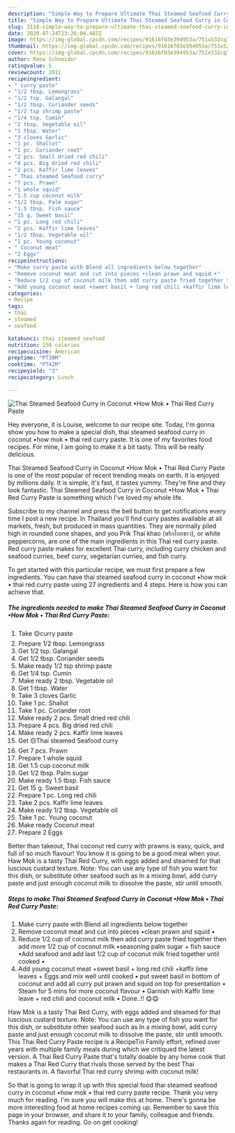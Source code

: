 ```yaml
---
description: "Simple Way to Prepare Ultimate Thai Steamed Seafood Curry in Coconut •How Mok • Thai Red Curry Paste"
title: "Simple Way to Prepare Ultimate Thai Steamed Seafood Curry in Coconut •How Mok • Thai Red Curry Paste"
slug: 3118-simple-way-to-prepare-ultimate-thai-steamed-seafood-curry-in-coconut-how-mok-thai-red-curry-paste
date: 2020-07-24T13:26:04.487Z
image: https://img-global.cpcdn.com/recipes/91616f03e394953a/751x532cq70/thai-steamed-seafood-curry-in-coconut-•how-mok-•-thai-red-curry-paste-recipe-main-photo.jpg
thumbnail: https://img-global.cpcdn.com/recipes/91616f03e394953a/751x532cq70/thai-steamed-seafood-curry-in-coconut-•how-mok-•-thai-red-curry-paste-recipe-main-photo.jpg
cover: https://img-global.cpcdn.com/recipes/91616f03e394953a/751x532cq70/thai-steamed-seafood-curry-in-coconut-•how-mok-•-thai-red-curry-paste-recipe-main-photo.jpg
author: Rena Schneider
ratingvalue: 5
reviewcount: 2011
recipeingredient:
- " curry paste"
- "1/2 tbsp. Lemongrass"
- "1/2 tsp. Galangal"
- "1/2 tbsp. Coriander seeds"
- "1/2 tsp shrimp paste"
- "1/4 tsp. Cumin"
- "2 tbsp. Vegetable oil"
- "1 tbsp. Water"
- "3 cloves Garlic"
- "1 pc. Shallot"
- "1 pc. Coriander root"
- "2 pcs. Small dried red chili"
- "4 pcs. Big dried red chili"
- "2 pcs. Kaffir lime leaves"
- " Thai steamed Seafood curry"
- "7 pcs. Prawn"
- "1 whole squid"
- "1.5 cup coconut milk"
- "1/2 tbsp. Palm sugar"
- "1.5 tbsp. Fish sauce"
- "15 g. Sweet basil"
- "1 pc. Long red chili"
- "2 pcs. Kaffir lime leaves"
- "1/2 tbsp. Vegetable oil"
- "1 pc. Young coconut"
- " Coconut meat"
- "2 Eggs"
recipeinstructions:
- "Make curry paste with Blend all ingredients below together"
- "Remove coconut meat and cut into pieces •clean prawn and squid •"
- "Reduce 1/2 cup of coconut milk then add curry paste fried together then add more 1/2 cup of coconut milk •seasoning palm sugar + fish sauce •Add seafood and add last 1/2 cup of coconut milk fried together until cooked •"
- "Add young coconut meat +sweet basil + long red chili +kaffir lime leaves + Eggs and mix well until cooked • put sweet basil in bottom of coconut and add all curry put prawn and squid on top for presentation • Steam for 5 mins for more coconut flavour • Garnish with Kaffir lime leave + red chili and coconut milk • Done..!! 😋😋"
categories:
- Recipe
tags:
- thai
- steamed
- seafood

katakunci: thai steamed seafood 
nutrition: 150 calories
recipecuisine: American
preptime: "PT30M"
cooktime: "PT42M"
recipeyield: "3"
recipecategory: Lunch

---
```



![Thai Steamed Seafood Curry in Coconut •How Mok • Thai Red Curry Paste](https://img-global.cpcdn.com/recipes/91616f03e394953a/751x532cq70/thai-steamed-seafood-curry-in-coconut-•how-mok-•-thai-red-curry-paste-recipe-main-photo.jpg)

Hey everyone, it is Louise, welcome to our recipe site. Today, I'm gonna show you how to make a special dish, thai steamed seafood curry in coconut •how mok • thai red curry paste. It is one of my favorites food recipes. For mine, I am going to make it a bit tasty. This will be really delicious.

Thai Steamed Seafood Curry in Coconut •How Mok • Thai Red Curry Paste is one of the most popular of recent trending meals on earth. It is enjoyed by millions daily. It is simple, it's fast, it tastes yummy. They're fine and they look fantastic. Thai Steamed Seafood Curry in Coconut •How Mok • Thai Red Curry Paste is something which I've loved my whole life.

Subscribe to my channel and press the bell button to get notifications every time I post a new recipe. In Thailand you&#39;ll find curry pastes available at all markets, fresh, but produced in mass quantities. They are normally piled high in rounded cone shapes, and you Prik Thai khao (พริกไทยขาว), or white peppercorns, are one of the main ingredients in this Thai red curry paste. Red curry paste makes for excellent Thai curry, including curry chicken and seafood curries, beef curry, vegetarian curries, and fish curry.


To get started with this particular recipe, we must first prepare a few ingredients. You can have thai steamed seafood curry in coconut •how mok • thai red curry paste using 27 ingredients and 4 steps. Here is how you can achieve that.

<!--inarticleads1-->

##### The ingredients needed to make Thai Steamed Seafood Curry in Coconut •How Mok • Thai Red Curry Paste:

1. Take  🟡curry paste
1. Prepare 1/2 tbsp. Lemongrass
1. Get 1/2 tsp. Galangal
1. Get 1/2 tbsp. Coriander seeds
1. Make ready 1/2 tsp shrimp paste
1. Get 1/4 tsp. Cumin
1. Make ready 2 tbsp. Vegetable oil
1. Get 1 tbsp. Water
1. Take 3 cloves Garlic
1. Take 1 pc. Shallot
1. Take 1 pc. Coriander root
1. Make ready 2 pcs. Small dried red chili
1. Prepare 4 pcs. Big dried red chili
1. Make ready 2 pcs. Kaffir lime leaves
1. Get  🟡Thai steamed Seafood curry
1. Get 7 pcs. Prawn
1. Prepare 1 whole squid
1. Get 1.5 cup coconut milk
1. Get 1/2 tbsp. Palm sugar
1. Make ready 1.5 tbsp. Fish sauce
1. Get 15 g. Sweet basil
1. Prepare 1 pc. Long red chili
1. Take 2 pcs. Kaffir lime leaves
1. Make ready 1/2 tbsp. Vegetable oil
1. Take 1 pc. Young coconut
1. Make ready  Coconut meat
1. Prepare 2 Eggs


Better than takeout, Thai coconut red curry with prawns is easy, quick, and full of so much flavour! You know it is going to be a good meal when your. Haw Mok is a tasty Thai Red Curry, with eggs added and steamed for that luscious custard texture. Note: You can use any type of fish you want for this dish, or substitute other seafood such as In a mixing bowl, add curry paste and just enough coconut milk to dissolve the paste, stir until smooth. 

<!--inarticleads2-->

##### Steps to make Thai Steamed Seafood Curry in Coconut •How Mok • Thai Red Curry Paste:

1. Make curry paste with Blend all ingredients below together
1. Remove coconut meat and cut into pieces •clean prawn and squid •
1. Reduce 1/2 cup of coconut milk then add curry paste fried together then add more 1/2 cup of coconut milk •seasoning palm sugar + fish sauce •Add seafood and add last 1/2 cup of coconut milk fried together until cooked •
1. Add young coconut meat +sweet basil + long red chili +kaffir lime leaves + Eggs and mix well until cooked • put sweet basil in bottom of coconut and add all curry put prawn and squid on top for presentation • Steam for 5 mins for more coconut flavour • Garnish with Kaffir lime leave + red chili and coconut milk • Done..!! 😋😋


Haw Mok is a tasty Thai Red Curry, with eggs added and steamed for that luscious custard texture. Note: You can use any type of fish you want for this dish, or substitute other seafood such as In a mixing bowl, add curry paste and just enough coconut milk to dissolve the paste, stir until smooth. This Thai Red Curry Paste recipe is a RecipeTin Family effort, refined over years with multiple family meals during which we critiqued the latest version. A Thai Red Curry Paste that&#39;s totally doable by any home cook that makes a Thai Red Curry that rivals those served by the best Thai restaurants in. A flavorful Thai red curry shrimp with coconut milk! 

So that is going to wrap it up with this special food thai steamed seafood curry in coconut •how mok • thai red curry paste recipe. Thank you very much for reading. I'm sure you will make this at home. There's gonna be more interesting food at home recipes coming up. Remember to save this page in your browser, and share it to your family, colleague and friends. Thanks again for reading. Go on get cooking!
